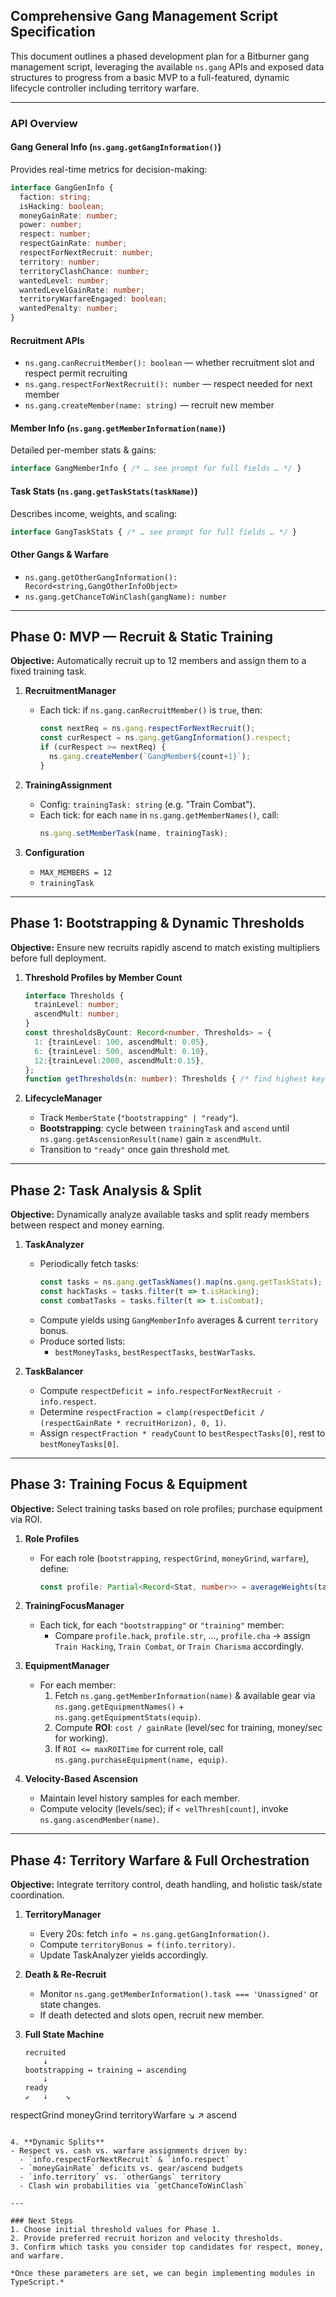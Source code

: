 ## Comprehensive Gang Management Script Specification

This document outlines a phased development plan for a Bitburner gang management script, leveraging the available `ns.gang` APIs and exposed data structures to progress from a basic MVP to a full-featured, dynamic lifecycle controller including territory warfare.

---

### API Overview

#### Gang General Info (`ns.gang.getGangInformation()`)

Provides real-time metrics for decision-making:

```ts
interface GangGenInfo {
  faction: string;
  isHacking: boolean;
  moneyGainRate: number;
  power: number;
  respect: number;
  respectGainRate: number;
  respectForNextRecruit: number;
  territory: number;
  territoryClashChance: number;
  wantedLevel: number;
  wantedLevelGainRate: number;
  territoryWarfareEngaged: boolean;
  wantedPenalty: number;
}
```

#### Recruitment APIs

- `ns.gang.canRecruitMember(): boolean` — whether recruitment slot and respect permit recruiting
- `ns.gang.respectForNextRecruit(): number` — respect needed for next member
- `ns.gang.createMember(name: string)` — recruit new member

#### Member Info (`ns.gang.getMemberInformation(name)`)

Detailed per-member stats & gains:

```ts
interface GangMemberInfo { /* … see prompt for full fields … */ }
```

#### Task Stats (`ns.gang.getTaskStats(taskName)`)

Describes income, weights, and scaling:

```ts
interface GangTaskStats { /* … see prompt for full fields … */ }
```

#### Other Gangs & Warfare

- `ns.gang.getOtherGangInformation(): Record<string,GangOtherInfoObject>`
- `ns.gang.getChanceToWinClash(gangName): number`

---

## Phase 0: MVP — Recruit & Static Training

**Objective:** Automatically recruit up to 12 members and assign them to a fixed training task.

1. **RecruitmentManager**

   - Each tick: if `ns.gang.canRecruitMember()` is `true`, then:
     ```ts
     const nextReq = ns.gang.respectForNextRecruit();
     const curRespect = ns.gang.getGangInformation().respect;
     if (curRespect >= nextReq) {
       ns.gang.createMember(`GangMember${count+1}`);
     }
     ```

2. **TrainingAssignment**

   - Config: `trainingTask: string` (e.g. "Train Combat").
   - Each tick: for each `name` in `ns.gang.getMemberNames()`, call:
     ```ts
     ns.gang.setMemberTask(name, trainingTask);
     ```

3. **Configuration**

   - `MAX_MEMBERS = 12`
   - `trainingTask`

---

## Phase 1: Bootstrapping & Dynamic Thresholds

**Objective:** Ensure new recruits rapidly ascend to match existing multipliers before full deployment.

1. **Threshold Profiles by Member Count**

   ```ts
   interface Thresholds {
     trainLevel: number;
     ascendMult: number;
   }
   const thresholdsByCount: Record<number, Thresholds> = {
     1: {trainLevel: 100, ascendMult: 0.05},
     6: {trainLevel: 500, ascendMult: 0.10},
     12:{trainLevel:2000, ascendMult:0.15},
   };
   function getThresholds(n: number): Thresholds { /* find highest key ≤ n */ }
   ```

2. **LifecycleManager**

   - Track `MemberState` (`"bootstrapping" | "ready"`).
   - **Bootstrapping**: cycle between `trainingTask` and `ascend` until `ns.gang.getAscensionResult(name)` gain ≥ `ascendMult`.
   - Transition to `"ready"` once gain threshold met.

---

## Phase 2: Task Analysis & Split

**Objective:** Dynamically analyze available tasks and split ready members between respect and money earning.

1. **TaskAnalyzer**

   - Periodically fetch tasks:
     ```ts
     const tasks = ns.gang.getTaskNames().map(ns.gang.getTaskStats);
     const hackTasks = tasks.filter(t => t.isHacking);
     const combatTasks = tasks.filter(t => t.isCombat);
     ```
   - Compute yields using `GangMemberInfo` averages & current `territory` bonus.
   - Produce sorted lists:
     - `bestMoneyTasks`, `bestRespectTasks`, `bestWarTasks`.

2. **TaskBalancer**

   - Compute `respectDeficit = info.respectForNextRecruit - info.respect`.
   - Determine `respectFraction = clamp(respectDeficit / (respectGainRate * recruitHorizon), 0, 1)`.
   - Assign `respectFraction * readyCount` to `bestRespectTasks[0]`, rest to `bestMoneyTasks[0]`.

---

## Phase 3: Training Focus & Equipment

**Objective:** Select training tasks based on role profiles; purchase equipment via ROI.

1. **Role Profiles**

   - For each role (`bootstrapping`, `respectGrind`, `moneyGrind`, `warfare`), define:
     ```ts
     const profile: Partial<Record<Stat, number>> = averageWeights(tasksForRole);
     ```

2. **TrainingFocusManager**

   - Each tick, for each `"bootstrapping"` or `"training"` member:
     - Compare `profile.hack`, `profile.str`, …, `profile.cha` → assign `Train Hacking`, `Train Combat`, or `Train Charisma` accordingly.

3. **EquipmentManager**

   - For each member:
     1. Fetch `ns.gang.getMemberInformation(name)` & available gear via `ns.gang.getEquipmentNames()` + `ns.gang.getEquipmentStats(equip)`.
     2. Compute **ROI**: `cost / gainRate` (level/sec for training, money/sec for working).
     3. If `ROI <= maxROITime` for current role, call `ns.gang.purchaseEquipment(name, equip)`.

4. **Velocity-Based Ascension**

   - Maintain level history samples for each member.
   - Compute velocity (levels/sec); if `< velThresh[count]`, invoke `ns.gang.ascendMember(name)`.

---

## Phase 4: Territory Warfare & Full Orchestration

**Objective:** Integrate territory control, death handling, and holistic task/state coordination.

1. **TerritoryManager**

   - Every 20s: fetch `info = ns.gang.getGangInformation()`.
   - Compute `territoryBonus = f(info.territory)`.
   - Update TaskAnalyzer yields accordingly.

2. **Death & Re-Recruit**

   - Monitor `ns.gang.getMemberInformation().task === 'Unassigned'` or state changes.
   - If death detected and slots open, recruit new member.

3. **Full State Machine**

   ```text
   recruited
       ↓
   bootstrapping ↔ training ↔ ascending
       ↓
   ready
   ↙   ↓    ↘
   ```

respectGrind moneyGrind territoryWarfare ↘       ↗ ascend

```

4. **Dynamic Splits**
- Respect vs. cash vs. warfare assignments driven by:
  - `info.respectForNextRecruit` & `info.respect`
  - `moneyGainRate` deficits vs. gear/ascend budgets
  - `info.territory` vs. `otherGangs` territory
  - Clash win probabilities via `getChanceToWinClash`

---

### Next Steps
1. Choose initial threshold values for Phase 1.
2. Provide preferred recruit horizon and velocity thresholds.
3. Confirm which tasks you consider top candidates for respect, money, and warfare.

*Once these parameters are set, we can begin implementing modules in TypeScript.*

```

